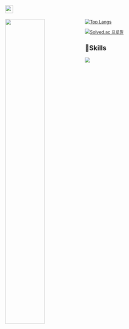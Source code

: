 # <img src="https://media.giphy.com/media/hvRJCLFzcasrR4ia7z/giphy.gif" width="25px"> 

<a href="#">
  <img align="left" src="https://github-readme-stats.vercel.app/api?username=lion1735&show_icons=true&theme=vue&hide_border=true"  width=50%
  height=auto />
  

[![Top Langs](https://github-readme-stats.vercel.app/api/top-langs/?username=lion1735&layout=compact&hide_border=true)](https://github.com/lion1735)
  
  
[![Solved.ac
프로필](http://mazassumnida.wtf/api/v2/generate_badge?boj=lion1735)](https://solved.ac/lion1735)

## 🥼Skills
<img src="https://img.shields.io/badge/Android-3DDC84?style=flat-square&logo=Android&logoColor=white"/>
<!--
**lion1735/lion1735** is a ✨ _special_ ✨ repository because its `README.md` (this file) appears on your GitHub profile.

Here are some ideas to get you started:

- 🔭 I’m currently working on ...
- 🌱 I’m currently learning ...
- 👯 I’m looking to collaborate on ...
- 🤔 I’m looking for help with ...
- 💬 Ask me about ...
- 📫 How to reach me: ...
- 😄 Pronouns: ...
- ⚡ Fun fact: ...
-->
